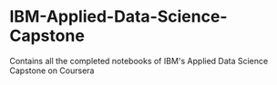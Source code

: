# IBM-Applied-Data-Science-Capstone
Contains all the completed notebooks of IBM's Applied Data Science Capstone on Coursera

